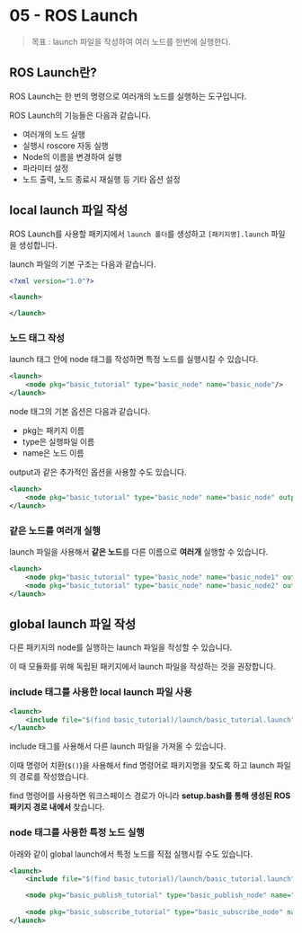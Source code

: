 # 05 - ROS Launch

> 목표 : launch 파일을 작성하여 여러 노드를 한번에 실행한다.

## ROS Launch란?

ROS Launch는 한 번의 명령으로 여러개의 노드를 실행하는 도구입니다.

ROS Launch의 기능들은 다음과 같습니다.

* 여러개의 노드 실행
* 실행시 roscore 자동 실행
* Node의 이름을 변경하여 실행
* 파라미터 설정
* 노드 출력, 노드 종료시 재실행 등 기타 옵션 설정

## local launch 파일 작성

ROS Launch를 사용할 패키지에서 `launch 폴더`를 생성하고 `[패키지명].launch` 파일을 생성합니다.

launch 파일의 기본 구조는 다음과 같습니다.

```xml
<?xml version="1.0"?>

<launch>

</launch>
```

### 노드 태그 작성

launch 태그 안에 node 태그를 작성하면 특정 노드를 실행시킬 수 있습니다.

```xml
<launch>
    <node pkg="basic_tutorial" type="basic_node" name="basic_node"/>
</launch>
```

node 태그의 기본 옵션은 다음과 같습니다.

* pkg는 패키지 이름
* type은 실행파일 이름
* name은 노드 이름

output과 같은 추가적인 옵션을 사용할 수도 있습니다.

```xml
<launch>
    <node pkg="basic_tutorial" type="basic_node" name="basic_node" output="screen"/>
</launch>
```

### 같은 노드를 여러개 실행

launch 파일을 사용해서 **같은 노드**를 다른 이름으로 **여러개** 실행할 수 있습니다.

```xml
<launch>
    <node pkg="basic_tutorial" type="basic_node" name="basic_node1" output="screen"/>
    <node pkg="basic_tutorial" type="basic_node" name="basic_node2" output="screen"/>
</launch>
```

## global launch 파일 작성

다른 패키지의 node를 실행하는 launch 파일을 작성할 수 있습니다.

이 때 모듈화를 위해 독립된 패키지에서 launch 파일을 작성하는 것을 권장합니다.

### include 태그를 사용한 local launch 파일 사용

```xml
<launch>
    <include file="$(find basic_tutorial)/launch/basic_tutorial.launch"/>
</launch>
```

include 태그를 사용해서 다른 launch 파일을 가져올 수 있습니다.

이때 명령어 치환(`$()`)을 사용해서 find 명령어로 패키지명을 찾도록 하고 launch 파일의 경로를 작성했습니다.

find 명령어를 사용하면 워크스페이스 경로가 아니라 **setup.bash를 통해 생성된 ROS 패키지 경로 내에서** 찾습니다.

### node 태그를 사용한 특정 노드 실행

아래와 같이 global launch에서 특정 노드를 직접 실행시킬 수도 있습니다.

```xml
<launch>
    <include file="$(find basic_tutorial)/launch/basic_tutorial.launch"/>

    <node pkg="basic_publish_tutorial" type="basic_publish_node" name="basic_publish_node" output="screen"/>
    
    <node pkg="basic_subscribe_tutorial" type="basic_subscribe_node" name="basic_subscribe_node" output="screen"/>
</launch>
```

